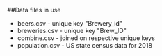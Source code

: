 ##Data files in use
* beers.csv - unique key "Brewery_id"
* breweries.csv - unique key "Brew_ID"
* combine.csv - joined on respective unique keys
* population.csv - US state census data for 2018
